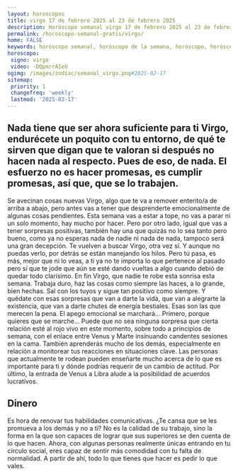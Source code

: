```yaml
---
layout: horoscopos
title: virgo 17 de febrero 2025 al 23 de febrero 2025 
description: Horóscopo semanal virgo 17 de febrero 2025 al 23 de febrero 2025. Nada tiene que ser ahora suficiente para ti Virgo, endurécete un poquito con tu entorno, de qué te sirven que digan que te valoran si después no hacen nada al respecto. Pues de eso, de nada. El esfuerzo no es hacer promesas, es cumplir promesas, así que, que se lo trabajen. 
permalink: /horoscopo-semanal-gratis/virgo/
home: FALSE
keywords: horóscopo semanal, horóscopo de la semana, horóscopo, horóscopo gratis,horóscopos, horóscopo esperanza gracia, horoscopos virgo la semana, horóscopos gratis, Tarot, Astrologia, Zodíaco, virgo, horoscopo gratis, semanal
horoscopo:
 signo: virgo
 video: -DQpmrrAIeU
ogimg: /images/zodiac/semanal_virgo.png#2025-02-17
sitemap:
 priority: 1
 changefreq: 'weekly'
 lastmod: '2025-02-17'
---
```




## Nada tiene que ser ahora suficiente para ti Virgo, endurécete un poquito con tu entorno, de qué te sirven que digan que te valoran si después no hacen nada al respecto. Pues de eso, de nada. El esfuerzo no es hacer promesas, es cumplir promesas, así que, que se lo trabajen. 

Se avecinan cosas nuevas Virgo, algo que te va a remover enterito/a de arriba a abajo, pero antes vas a tener que desprenderte emocionalmente de algunas cosas pendientes. Esta semana vas a estar a tope, no vas a parar ni un solo momento, hay mucho por hacer. Pero por otro lado, igual que vas a tener sorpresas positivas, también hay una que quizás no lo sea tanto pero bueno, como ya no esperas nada de nadie ni nada de nada, tampoco será una gran decepción. Te vuelven a buscar Virgo, otra vez sí. Y aunque no puedas verlo, por detrás se están manejando los hilos. Pero tú pasa, es más, mejor que ni lo veas, a ti ya no te importa lo que pertenece al pasado pero sí que te jode que aún se esté dando vueltas a algo cuando debió de quedar todo clarísimo. En fin Virgo, que nadie te robe esta sonrisa esta semana. Trabaja duro, haz las cosas como siempre las haces, a lo grande, bien hechas. Sal con los tuyos y sigue tan positivo como siempre. Y quédate con esas sorpresas que van a darte la vida, que van a alegrarte la existencia, que van a darte chutes de energía bestiales. Esas son las que merecen la pena. El apego emocional se marchará… Primero, porque quieres que se marche…
Puede que no sea ninguna sorpresa que cierta relación esté al rojo vivo en este momento, sobre todo a principios de semana, con el enlace entre Venus y Marte insinuando candentes sesiones en la cama. También aprenderás mucho de los demás, especialmente en relación a monitorear tus reacciones en situaciones clave. Las personas que actualmente te rodean pueden enseñarte mucho acerca de lo que es importante para ti y dónde podrías requerir de un cambio de actitud. Por último, la entrada de Venus a Libra alude a la posibilidad de acuerdos lucrativos.

## Dinero

Es hora de renovar tus habilidades comunicativas. ¿Te cansa que se les promueva a los demás y no a ti? No es la calidad de su trabajo, sino la forma en la que son capaces de lograr que sus superiores se den cuenta de lo que hacen. Ahora, con algunas personas realmente únicas entrando en tu círculo social, eres capaz de sentir más comodidad con tu falta de normalidad. A partir de ahí, todo lo que tienes que hacer es pedir lo que vales.